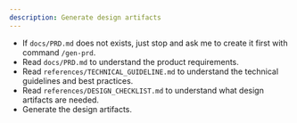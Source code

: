 ```yaml
---
description: Generate design artifacts
---
```


- If `docs/PRD.md` does not exists, just stop and ask me to create it first with command `/gen-prd`.
- Read `docs/PRD.md` to understand the product requirements.
- Read `references/TECHNICAL_GUIDELINE.md` to understand the technical guidelines and best practices.
- Read `references/DESIGN_CHECKLIST.md` to understand what design artifacts are needed.
- Generate the design artifacts.
